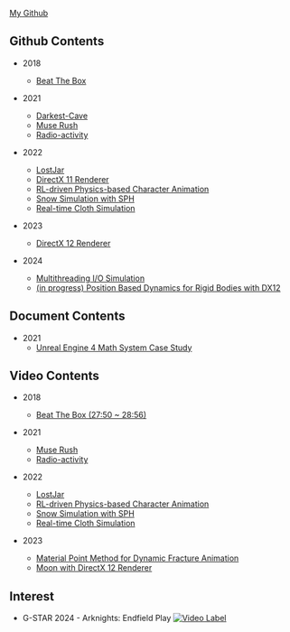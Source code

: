 <link rel="shortcut icon" type="image/x-icon" href="favicon.ico">

[My Github](https://github.com/CleftObsidian)

## Github Contents
* 2018
    * [Beat The Box](https://github.com/CleftObsidian/BeatTheBox-Hack_v0.3-)

* 2021
    * [Darkest-Cave](https://github.com/CleftObsidian/Darkest-Cave)
    * [Muse Rush](https://github.com/CleftObsidian/Muse-Rush)
    * [Radio-activity](https://github.com/CleftObsidian/Radio-activity)

* 2022
    * [LostJar](https://github.com/CleftObsidian/LostJar)
    * [DirectX 11 Renderer](https://github.com/CleftObsidian/DirectX11_Renderer)
    * [RL-driven Physics-based Character Animation](https://github.com/CleftObsidian/ClientForUnrealToDeepMimic)
    * [Snow Simulation with SPH](https://github.com/CleftObsidian/RealTimeSnowSimulation)
    * [Real-time Cloth Simulation](https://github.com/CleftObsidian/GameCapstoneDesignProject)

* 2023
    * [DirectX 12 Renderer](https://github.com/CleftObsidian/DirectX12_Renderer)

* 2024
    * [Multithreading I/O Simulation](https://github.com/CleftObsidian/MuTIO)
    * [(in progress) Position Based Dynamics for Rigid Bodies with DX12](https://github.com/CleftObsidian/WIP.PBD)

## Document Contents
* 2021
    * [Unreal Engine 4 Math System Case Study](https://docs.google.com/document/d/13qPYrKPAayIRfQm11WTSW5jVF8yW_j_GZ0Aoiqt_zjA/edit?usp=sharing)

## Video Contents
* 2018
    * [Beat The Box (27:50 ~ 28:56)](https://youtu.be/bcGMXqGOoTI?t=1670)

* 2021
    * [Muse Rush](https://drive.google.com/file/d/1dZ6ZtEqWyVFwaXCY0wLUvcAr2el-N9Qp/view?usp=sharing)
    * [Radio-activity](https://youtu.be/P9PxOcC737w)

* 2022
    * [LostJar](https://drive.google.com/file/d/1oVPbYkmUFGrxb878HcxkoZcFX0x_Ttyi/view?usp=sharing)
    * [RL-driven Physics-based Character Animation](https://youtu.be/4yPvnG_kSBI)
    * [Snow Simulation with SPH](https://youtu.be/WKR_IzxdXCM)
    * [Real-time Cloth Simulation](https://youtu.be/BU1-Vroz7Jc)

* 2023
    * [Material Point Method for Dynamic Fracture Animation](https://youtu.be/MWX-BAxeIT4?si=MDnuSTvSGrzd1x2d)
    * [Moon with DirectX 12 Renderer](https://youtu.be/RrsHbfjaySM)

## Interest
* G-STAR 2024 - Arknights: Endfield Play
[![Video Label](http://img.youtube.com/vi/-YQtwO6f6WM/0.jpg)](https://youtu.be/-YQtwO6f6WM?t=4761s)